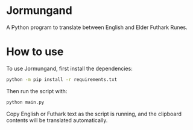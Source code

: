 # Jormungand
A Python program to translate between English and Elder Futhark Runes.

# How to use
To use Jormungand, first install the dependencies:
```bash
python -m pip install -r requirements.txt
```
Then run the script with:
```bash
python main.py
```
Copy English or Futhark text as the script is running, and the clipboard contents will be translated automatically.